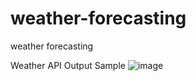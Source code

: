 # weather-forecasting
weather forecasting

Weather API Output Sample
![image](https://github.com/Rohit03sahu/weather-forecasting/assets/30385987/a089e0fa-6c07-4884-8931-a69c2f2b28d5)
